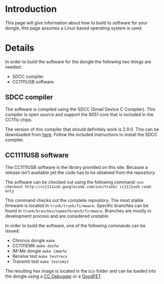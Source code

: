 # Introduction #

This page will give information about how to build to software for your dongle, this page assumes a Linux based operating system is used.

# Details #

In order to build the software for the dongle the following two things are needed:

<ul>
<li>SDCC compiler</li>
<li>CC1111USB software</li>
</ul>

## SDCC compiler ##

The software is compiled using the SDCC (Small Device C Compiler). This compiler is open source and support the 8051 core that is included in the CC111x chips.

The version of this compiler that should definitely work is 2.9.0. This can be downloaded from [here](http://sourceforge.net/projects/sdcc/files/). Follow the included instructions to install the SDCC compiler.

## CC1111USB software ##

The CC1111USB software is the library provided on this site. Because a release isn't available yet the code has to be obtained from the repository.

The software can be checked out using the following command:
`svn checkout http://cc1111usb.googlecode.com/svn/trunk/ cc1111usb-read-only`

This command checks out the complete repository. The most stable firmware is located in `trunk/trunk/firmware`. Specific branches can be found in `trunk/branches/nameofbranch/firmware`. Branches are mostly in development process and are considered unstable.

In order to build the software, one of the following commands can be issued:
<ul>
<li>Chronos dongle <code>make</code></li>
<li>CC1111EMK <code>make donfw</code></li>
<li>IM-Me dongle <code>make immefw</code></li>
<li>Receive test <code>make testrecv</code></li>
<li>Transmit test <code>make testxmit</code></li>
</ul>

The resulting hex image is located in the `bin` folder and can be loaded into the dongle using a [CC Debugger](http://www.ti.com/tool/cc-debugger) or a [GoodFET](http://goodfet.sourceforge.net/).